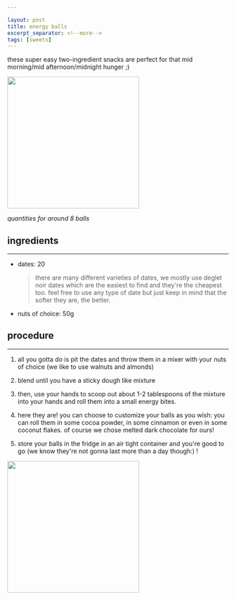 ```yaml
---

layout: post
title: energy balls
excerpt_separator: <!--more-->
tags: [sweets]
---
```



these super easy two-ingredient snacks are perfect for that mid morning/mid afternoon/midnight hunger ;) 

 <img src="../../../images/energy-balls.jpeg" width="300">
 
 
 <!--more-->

*quantities for around 8 balls*

## ingredients
---
- dates: 20 

  > there are many different varieties of dates, we mostly use deglet noir dates which are the easiest to find and they're the cheapest too. feel free to use any type of date but just keep in mind that the softer they are, the better.
- nuts of choice: 50g


## procedure
---

1. all you gotta do is pit the dates and throw them in a mixer with your nuts of choice (we like to use walnuts and almonds)

2. blend until you have a sticky dough like mixture

3. then, use your hands to scoop out about 1-2 tablespoons of the mixture into your hands and roll them into a small energy bites.
 
4. here they are! you can choose to customize your balls as you wish: you can roll them in some cocoa powder, in some cinnamon or even in some coconut flakes. of course we chose melted dark chocolate for ours!

5. store your balls in the fridge in an air tight container and you're good to go (we know they're not gonna last more than a day though:) !

<img src="../../../images/energy-balls1.jpeg" width="300">

